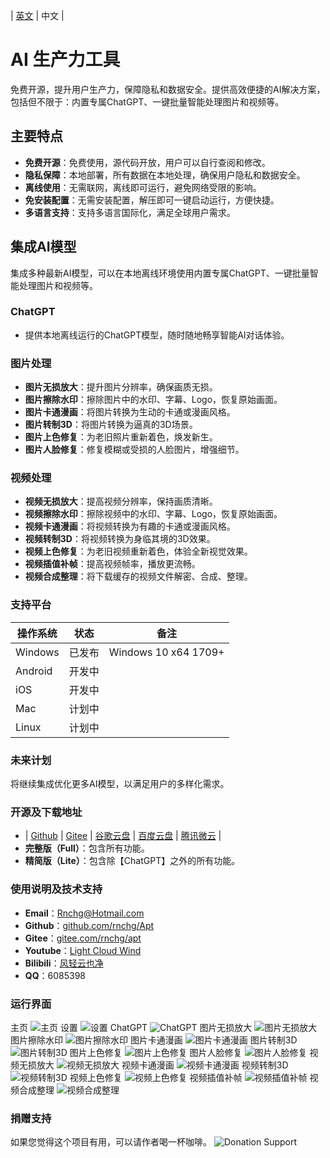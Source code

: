 | [英文](README.en-US.md) | 中文 |

# AI 生产力工具
免费开源，提升用户生产力，保障隐私和数据安全。提供高效便捷的AI解决方案，包括但不限于：内置专属ChatGPT、一键批量智能处理图片和视频等。

## 主要特点
- **免费开源**：免费使用，源代码开放，用户可以自行查阅和修改。
- **隐私保障**：本地部署，所有数据在本地处理，确保用户隐私和数据安全。
- **离线使用**：无需联网，离线即可运行，避免网络受限的影响。
- **免安装配置**：无需安装配置，解压即可一键启动运行，方便快捷。
- **多语言支持**：支持多语言国际化，满足全球用户需求。

## 集成AI模型
集成多种最新AI模型，可以在本地离线环境使用内置专属ChatGPT、一键批量智能处理图片和视频等。

### ChatGPT
- 提供本地离线运行的ChatGPT模型，随时随地畅享智能AI对话体验。

### 图片处理
- **图片无损放大**：提升图片分辨率，确保画质无损。
- **图片擦除水印**：擦除图片中的水印、字幕、Logo，恢复原始画面。
- **图片卡通漫画**：将图片转换为生动的卡通或漫画风格。
- **图片转制3D**：将图片转换为逼真的3D场景。
- **图片上色修复**：为老旧照片重新着色，焕发新生。
- **图片人脸修复**：修复模糊或受损的人脸图片，增强细节。

### 视频处理
- **视频无损放大**：提高视频分辨率，保持画质清晰。
- **视频擦除水印**：擦除视频中的水印、字幕、Logo，恢复原始画面。
- **视频卡通漫画**：将视频转换为有趣的卡通或漫画风格。
- **视频转制3D**：将视频转换为身临其境的3D效果。
- **视频上色修复**：为老旧视频重新着色，体验全新视觉效果。
- **视频插值补帧**：提高视频帧率，播放更流畅。
- **视频合成整理**：将下载缓存的视频文件解密、合成、整理。

### 支持平台
|操作系统|状态|备注|
|---|---|---|
|Windows|已发布|Windows 10 x64 1709+|
|Android|开发中||
|iOS|开发中||
|Mac|计划中||
|Linux|计划中||

### 未来计划
将继续集成优化更多AI模型，以满足用户的多样化需求。

### 开源及下载地址
- | [Github](https://github.com/rnchg/Apt/releases/latest) | [Gitee](https://gitee.com/rnchg/apt/releases/latest) | [谷歌云盘](https://drive.google.com/drive/folders/1o-SxxA2oAKjQkh-X83TN_zHjHIvOBe0V?usp=sharing) | [百度云盘](https://pan.baidu.com/s/1I_DwtX15492z6B6ZHDhJ-Q?pwd=1234) | [腾讯微云](https://share.weiyun.com/vGiBjW8d) |
- **完整版（Full）**：包含所有功能。
- **精简版（Lite）**：包含除【ChatGPT】之外的所有功能。

### 使用说明及技术支持
- **Email**：[Rnchg@Hotmail.com](mailto:Rnchg@Hotmail.com)
- **Github**：[github.com/rnchg/Apt](https://github.com/rnchg/Apt)
- **Gitee**：[gitee.com/rnchg/apt](https://gitee.com/rnchg/apt)
- **Youtube**：[Light Cloud Wind](https://www.youtube.com/channel/UCHKH3bLpd8giPyr6x5sKGfw)
- **Bilibili**：[风轻云也净](https://space.bilibili.com/478375442)
- **QQ**：6085398

### 运行界面
主页
![主页](.Assets/zh-CN/Pages/App/DashboardPage.PNG)
设置
![设置](.Assets/zh-CN/Pages/App/SettingsPage.PNG)
ChatGPT
![ChatGPT](.Assets/zh-CN/Pages/Chat/Gpt/IndexPage.PNG)
图片无损放大
![图片无损放大](.Assets/zh-CN/Pages/Image/SuperResolution/IndexPage.PNG)
图片擦除水印
![图片擦除水印](.Assets/zh-CN/Pages/Image/AutoWipe/IndexPage.PNG)
图片卡通漫画
![图片卡通漫画](.Assets/zh-CN/Pages/Image/CartoonComic/IndexPage.PNG)
图片转制3D
![图片转制3D](.Assets/zh-CN/Pages/Image/Convert3d/IndexPage.PNG)
图片上色修复
![图片上色修复](.Assets/zh-CN/Pages/Image/ColorRestoration/IndexPage.PNG)
图片人脸修复
![图片人脸修复](.Assets/zh-CN/Pages/Image/FaceRestoration/IndexPage.PNG)
视频无损放大
![视频无损放大](.Assets/zh-CN/Pages/Video/SuperResolution/IndexPage.PNG)
视频卡通漫画
![视频卡通漫画](.Assets/zh-CN/Pages/Video/CartoonComic/IndexPage.PNG)
视频转制3D
![视频转制3D](.Assets/zh-CN/Pages/Video/Convert3d/IndexPage.PNG)
视频上色修复
![视频上色修复](.Assets/zh-CN/Pages/Video/ColorRestoration/IndexPage.PNG)
视频插值补帧
![视频插值补帧](.Assets/zh-CN/Pages/Video/FrameInterpolation/IndexPage.PNG)
视频合成整理
![视频合成整理](.Assets/zh-CN/Pages/Video/Organization/IndexPage.PNG)

### 捐赠支持
如果您觉得这个项目有用，可以请作者喝一杯咖啡。
![Donation Support](.Assets/Pay.png)